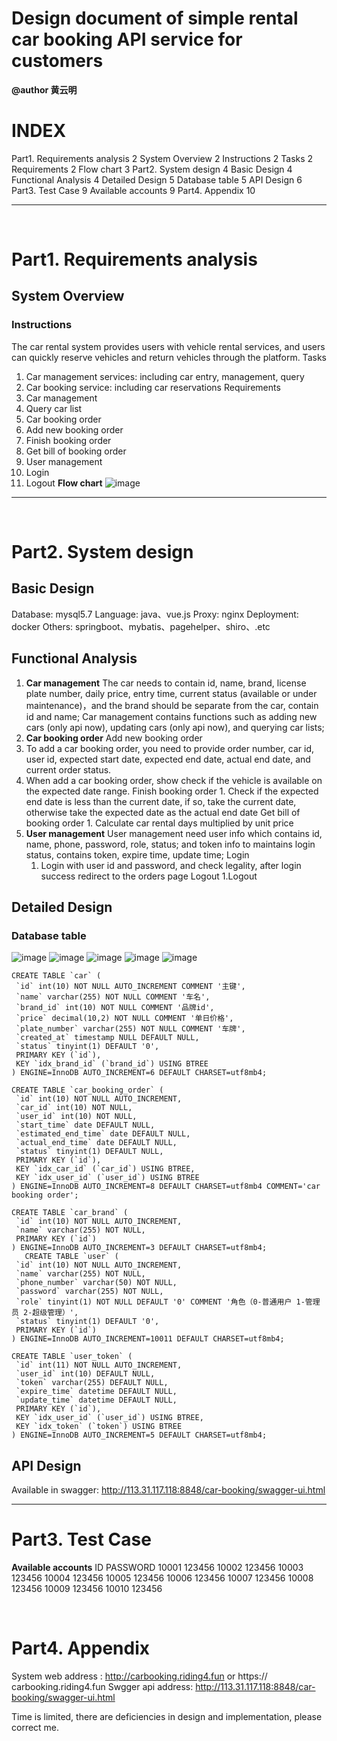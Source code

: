 # Design document of simple rental car booking API service for customers
**@author 黄云明**

# INDEX
Part1. Requirements analysis	2
System Overview	2
Instructions	2
Tasks	2
Requirements	2
Flow chart	3
Part2. System design	4
Basic Design	4
Functional Analysis	4
Detailed Design	5
Database table	5
API Design	6
Part3. Test Case	9
Available accounts	9
Part4. Appendix	10

---

 
# Part1. Requirements analysis
## System Overview
### Instructions
The car rental system provides users with vehicle rental services, and users can quickly reserve vehicles and return vehicles through the platform.
Tasks
1.	Car management services: including car entry, management, query
2.	Car booking service: including car reservations
Requirements
1.	Car management
  1. Query car list
2.	Car booking order
  1. Add new booking order
  2. Finish booking order
  3. Get bill of booking order
3.	User management
  1. Login 
  2. Logout
**Flow chart**
![image](https://user-images.githubusercontent.com/20021475/174342676-e2f3160c-9879-4df8-9387-66f1da1af1e1.png)
 
 ---
 
# Part2. System design
## Basic Design
Database: mysql5.7
Language: java、vue.js
Proxy: nginx
Deployment: docker
Others: springboot、mybatis、pagehelper、shiro、.etc
## Functional Analysis
1.	**Car management**
The car needs to contain id, name, brand, license plate number, daily price, entry time, current status (available or under maintenance)，and the brand should be separate from the car, contain id and name;
Car management contains functions such as adding new cars (only api now), updating cars (only api now), and querying car lists;
2.	**Car booking order**
Add new booking order
  1. To add a car booking order, you need to provide order number, car id, user id, expected start date, expected end date, actual end date, and current order status.
  2. When add a car booking order, show check if the vehicle is available on the expected date range.
Finish booking order
	1. Check if the expected end date is less than the current date, if so, take the current date, otherwise take the expected date as the actual end date 
Get bill of booking order
	1.  Calculate car rental days multiplied by unit price
3.	**User management**
User management need user info which contains id, name, phone, password, role, status; and token info to maintains login status, contains token, expire time, update time;
Login 
	1. Login with user id and password, and check legality, after login success redirect to the orders page
Logout
	1.Logout 
## Detailed Design
### Database table
![image](https://user-images.githubusercontent.com/20021475/174343766-e7591653-9dac-4fcf-922c-af7aa1459173.png)
![image](https://user-images.githubusercontent.com/20021475/174343809-3262169b-057b-45c1-9b1c-e5444c9b1a04.png)
![image](https://user-images.githubusercontent.com/20021475/174343839-923f465d-255a-4cea-ad2b-4e5c16fc7d34.png)
![image](https://user-images.githubusercontent.com/20021475/174343845-9c9c5030-ff1b-4fb8-9480-4591371b01fa.png)
![image](https://user-images.githubusercontent.com/20021475/174343859-ee195210-7bdc-4e3b-bd33-cbe20267915f.png)

 ``` mysql
 CREATE TABLE `car` (
  `id` int(10) NOT NULL AUTO_INCREMENT COMMENT '主键',
  `name` varchar(255) NOT NULL COMMENT '车名',
  `brand_id` int(10) NOT NULL COMMENT '品牌id',
  `price` decimal(10,2) NOT NULL COMMENT '单日价格',
  `plate_number` varchar(255) NOT NULL COMMENT '车牌',
  `created_at` timestamp NULL DEFAULT NULL,
  `status` tinyint(1) DEFAULT '0',
  PRIMARY KEY (`id`),
  KEY `idx_brand_id` (`brand_id`) USING BTREE
) ENGINE=InnoDB AUTO_INCREMENT=6 DEFAULT CHARSET=utf8mb4;
 
 CREATE TABLE `car_booking_order` (
  `id` int(10) NOT NULL AUTO_INCREMENT,
  `car_id` int(10) NOT NULL,
  `user_id` int(10) NOT NULL,
  `start_time` date DEFAULT NULL,
  `estimated_end_time` date DEFAULT NULL,
  `actual_end_time` date DEFAULT NULL,
  `status` tinyint(1) DEFAULT NULL,
  PRIMARY KEY (`id`),
  KEY `idx_car_id` (`car_id`) USING BTREE,
  KEY `idx_user_id` (`user_id`) USING BTREE
) ENGINE=InnoDB AUTO_INCREMENT=8 DEFAULT CHARSET=utf8mb4 COMMENT='car booking order';

CREATE TABLE `car_brand` (
  `id` int(10) NOT NULL AUTO_INCREMENT,
  `name` varchar(255) NOT NULL,
  PRIMARY KEY (`id`)
) ENGINE=InnoDB AUTO_INCREMENT=3 DEFAULT CHARSET=utf8mb4;
 	CREATE TABLE `user` (
  `id` int(10) NOT NULL AUTO_INCREMENT,
  `name` varchar(255) NOT NULL,
  `phone_number` varchar(50) NOT NULL,
  `password` varchar(255) NOT NULL,
  `role` tinyint(1) NOT NULL DEFAULT '0' COMMENT '角色（0-普通用户 1-管理员 2-超级管理）',
  `status` tinyint(1) DEFAULT '0',
  PRIMARY KEY (`id`)
) ENGINE=InnoDB AUTO_INCREMENT=10011 DEFAULT CHARSET=utf8mb4;

CREATE TABLE `user_token` (
  `id` int(11) NOT NULL AUTO_INCREMENT,
  `user_id` int(10) DEFAULT NULL,
  `token` varchar(255) DEFAULT NULL,
  `expire_time` datetime DEFAULT NULL,
  `update_time` datetime DEFAULT NULL,
  PRIMARY KEY (`id`),
  KEY `idx_user_id` (`user_id`) USING BTREE,
  KEY `idx_token` (`token`) USING BTREE
) ENGINE=InnoDB AUTO_INCREMENT=5 DEFAULT CHARSET=utf8mb4;

```

## API Design
Available in swagger: http://113.31.117.118:8848/car-booking/swagger-ui.html
 
---

# Part3. Test Case
**Available accounts**
ID	PASSWORD
10001	123456
10002	123456
10003	123456
10004	123456
10005	123456
10006	123456
10007	123456
10008	123456
10009	123456
10010	123456

 
# Part4. Appendix
System web address : http://carbooking.riding4.fun  or https:// carbooking.riding4.fun
Swgger api address: http://113.31.117.118:8848/car-booking/swagger-ui.html

Time is limited, there are deficiencies in design and implementation, please correct me.
